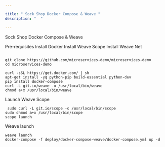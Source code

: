 ```yaml
---

title: " Sock Shop Docker Compose & Weave "
description: "  "

---
```


Sock Shop Docker Compose & Weave


Pre-requisites
Install Docker
Install Weave Scope
Install Weave Net

```

git clone https://github.com/microservices-demo/microservices-demo
cd microservices-demo
```


```
curl -sSL https://get.docker.com/ | sh
apt-get install -yq python-pip build-essential python-dev
pip install docker-compose
curl -L git.io/weave -o /usr/local/bin/weave
chmod a+x /usr/local/bin/weave
```

Launch Weave Scope

```
 sudo curl -L git.io/scope -o /usr/local/bin/scope
sudo chmod a+x /usr/local/bin/scope
scope launch
```

Weave launch 

```
weave launch
docker-compose -f deploy/docker-compose-weave/docker-compose.yml up -d

```